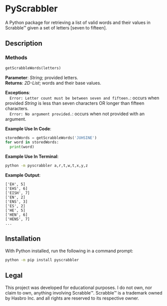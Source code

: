 # PyScrabbler

A Python package for retrieving a list of valid words and their values in Scrabble™ given a set of letters [seven to fifteen].

## Description

### Methods

```py
getScrabbleWords(letters)
```

**Parameter**: _String_; provided letters.<br>
**Returns**: _2D-List_; words and their base values.<br>

**Exceptions**:<br>
&emsp;`Error: Letter count must be between seven and fifteen.`: occurs when provided _String_ is less than seven characters OR longer than fifteen characters.<br>
&emsp;`Error: No argument provided.`: occurs when not provided with an argument.


**Example Use In Code**:

```py
storedWords = getScrabbleWords('JUHSINE')
for word in storedWords:
  print(word)
```

**Example Use In Terminal**:

```bash
python -m pyscrabbler a,r,t,w,t,x,y,z
```

**Example Output**:

```
['EH', 5]
['EHS', 6]
['EISH', 7]
['EN', 2]
['ENS', 3]
['ES', 2]
['HE', 5]
['HEN', 6]
['HENS', 7]
...
```

## Installation

With Python installed, run the following in a command prompt:

```bash
python -m pip install pyscrabbler
```

## Legal

This project was developed for educational purposes. I do not own, nor claim to own, anything involving Scrabble™. Scrabble™ is a trademark owned by Hasbro Inc. and all rights are reserved to its respective owner.
